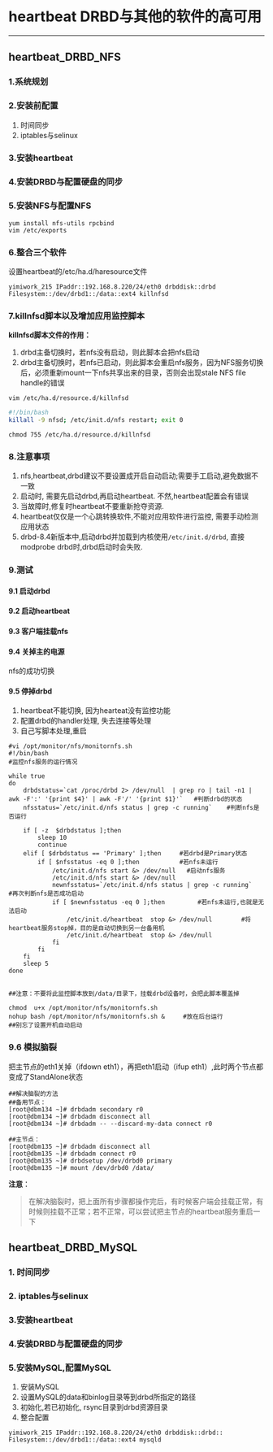 # heartbeat DRBD与其他的软件的高可用
---
## heartbeat_DRBD_NFS

### 1.系统规划

### 2.安装前配置
1. 时间同步
2. iptables与selinux

### 3.安装heartbeat

### 4.安装DRBD与配置硬盘的同步

### 5.安装NFS与配置NFS
```
yum install nfs-utils rpcbind
vim /etc/exports

```

### 6.整合三个软件
设置heartbeat的/etc/ha.d/haresource文件
```
yimiwork_215 IPaddr::192.168.8.220/24/eth0 drbddisk::drbd Filesystem::/dev/drbd1::/data::ext4 killnfsd
```

### 7.killnfsd脚本以及增加应用监控脚本

__killnfsd脚本文件的作用：__
1. drbd主备切换时，若nfs没有启动，则此脚本会把nfs启动
2. drbd主备切换时，若nfs已启动，则此脚本会重启nfs服务，因为NFS服务切换后，必须重新mount一下nfs共享出来的目录，否则会出现stale NFS file handle的错误


`vim /etc/ha.d/resource.d/killnfsd`
```bash
#!/bin/bash
killall -9 nfsd; /etc/init.d/nfs restart; exit 0
```
`chmod 755 /etc/ha.d/resource.d/killnfsd`

### 8.注意事项
1. nfs,heartbeat,drbd建议不要设置成开启自动启动;需要手工启动,避免数据不一致
2. 启动时, 需要先启动drbd,再启动heartbeat. 不然,heartbeat配置会有错误
3. 当故障时,修复时heartbeat不要重新抢夺资源.
4. heartbeat仅仅是一个心跳转换软件,不能对应用软件进行监控, 需要手动检测应用状态
5. drbd-8.4新版本中,启动drbd并加载到内核使用`/etc/init.d/drbd`, 直接modprobe drbd时,drbd启动时会失败.

### 9.测试
#### 9.1 启动drbd

#### 9.2 启动heartbeat

#### 9.3 客户端挂载nfs

#### 9.4 关掉主的电源
nfs的成功切换
#### 9.5 停掉drbd
1. heartbeat不能切换, 因为hearteat没有监控功能
2. 配置drbd的handler处理, 失去连接等处理
3. 自己写脚本处理,重启
```
#vi /opt/monitor/nfs/monitornfs.sh
#!/bin/bash
#监控nfs服务的运行情况
 
while true
do
    drbdstatus=`cat /proc/drbd 2> /dev/null  | grep ro | tail -n1 | awk -F':' '{print $4}' | awk -F'/' '{print $1}'`   #判断drbd的状态
    nfsstatus=`/etc/init.d/nfs status | grep -c running`    #判断nfs是否运行
 
    if [ -z  $drbdstatus ];then
        sleep 10
        continue
    elif [ $drbdstatus == 'Primary' ];then     #若drbd是Primary状态
        if [ $nfsstatus -eq 0 ];then           #若nfs未运行
            /etc/init.d/nfs start &> /dev/null   #启动nfs服务
            /etc/init.d/nfs start &> /dev/null
            newnfsstatus=`/etc/init.d/nfs status | grep -c running`     #再次判断nfs是否成功启动
            if [ $newnfsstatus -eq 0 ];then         #若nfs未运行,也就是无法启动
                /etc/init.d/heartbeat  stop &> /dev/null        #将heartbeat服务stop掉，目的是自动切换到另一台备用机
                /etc/init.d/heartbeat  stop &> /dev/null
            fi
        fi
    fi
    sleep 5
done
 
 
##注意：不要将此监控脚本放到/data/目录下，挂载drbd设备时，会把此脚本覆盖掉
 
chmod  u+x /opt/monitor/nfs/monitornfs.sh
nohup bash /opt/monitor/nfs/monitornfs.sh &     #放在后台运行
##别忘了设置开机自动启动
```

### 9.6 模拟脑裂

把主节点的eth1关掉（ifdown eth1），再把eth1启动（ifup eth1）,此时两个节点都变成了StandAlone状态
```
##解决脑裂的方法
##备用节点：
[root@dbm134 ~]# drbdadm secondary r0
[root@dbm134 ~]# drbdadm disconnect all
[root@dbm134 ~]# drbdadm -- --discard-my-data connect r0 
 
##主节点：
[root@dbm135 ~]# drbdadm disconnect all
[root@dbm135 ~]# drbdadm connect r0
[root@dbm135 ~]# drbdsetup /dev/drbd0 primary
[root@dbm135 ~]# mount /dev/drbd0 /data/
```
__注意__：
>在解决脑裂时，把上面所有步骤都操作完后，有时候客户端会挂载正常，有时候则挂载不正常；若不正常，可以尝试把主节点的heartbeat服务重启一下

## heartbeat_DRBD_MySQL

### 1. 时间同步
### 2. iptables与selinux

### 3.安装heartbeat

### 4.安装DRBD与配置硬盘的同步

### 5.安装MySQL,配置MySQL
1. 安装MySQL
2. 设置MySQL的data和binlog目录等到drbd所指定的路径
3. 初始化,若已初始化, rsync目录到drbd资源目录
4. 整合配置
```
yimiwork_215 IPaddr::192.168.8.220/24/eth0 drbddisk::drbd:: Filesystem::/dev/drbd1::/data::ext4 mysqld
```
